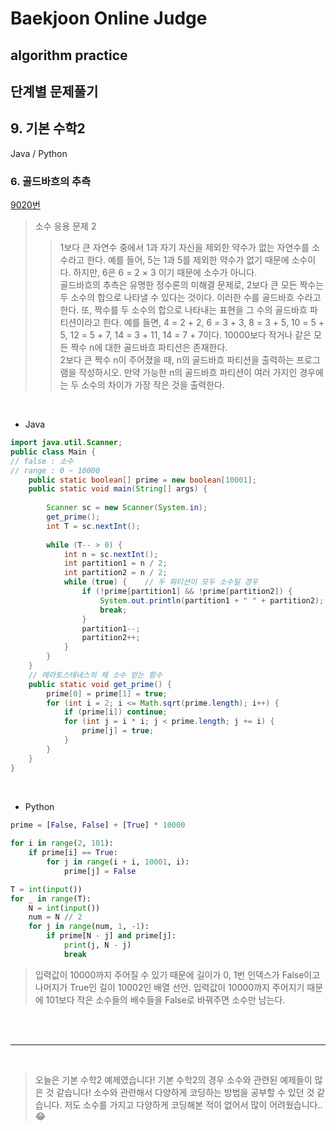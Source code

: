 # Baekjoon Online Judge

## algorithm practice

## 단계별 문제풀기

## 9. 기본 수학2

Java / Python
<br>

### 6. 골드바흐의 추측
[9020번](https://www.acmicpc.net/problem/9020) 

> 소수 응용 문제 2
>> 1보다 큰 자연수 중에서  1과 자기 자신을 제외한 약수가 없는 자연수를 소수라고 한다. 예를 들어, 5는 1과 5를 제외한 약수가 없기 때문에 소수이다. 하지만, 6은 6 = 2 × 3 이기 때문에 소수가 아니다. <br>
골드바흐의 추측은 유명한 정수론의 미해결 문제로, 2보다 큰 모든 짝수는 두 소수의 합으로 나타낼 수 있다는 것이다. 이러한 수를 골드바흐 수라고 한다. 또, 짝수를 두 소수의 합으로 나타내는 표현을 그 수의 골드바흐 파티션이라고 한다. 예를 들면, 4 = 2 + 2, 6 = 3 + 3, 8 = 3 + 5, 10 = 5 + 5, 12 = 5 + 7, 14 = 3 + 11, 14 = 7 + 7이다. 10000보다 작거나 같은 모든 짝수 n에 대한 골드바흐 파티션은 존재한다. <br>
2보다 큰 짝수 n이 주어졌을 때, n의 골드바흐 파티션을 출력하는 프로그램을 작성하시오. 만약 가능한 n의 골드바흐 파티션이 여러 가지인 경우에는 두 소수의 차이가 가장 작은 것을 출력한다.

<br>

- Java

```java
import java.util.Scanner;
public class Main {
// false : 소수
// range : 0 ~ 10000
    public static boolean[] prime = new boolean[10001];
    public static void main(String[] args) {
        
        Scanner sc = new Scanner(System.in);
        get_prime();
        int T = sc.nextInt(); 
        
        while (T-- > 0) {
            int n = sc.nextInt();
            int partition1 = n / 2;
            int partition2 = n / 2;
            while (true) {    // 두 파티션이 모두 소수일 경우
                if (!prime[partition1] && !prime[partition2]) {
                    System.out.println(partition1 + " " + partition2);
                    break;
                }
                partition1--;
                partition2++;
            }
        }
    }
    // 에라토스테네스의 체 소수 얻는 함수
    public static void get_prime() {
        prime[0] = prime[1] = true;
        for (int i = 2; i <= Math.sqrt(prime.length); i++) {
            if (prime[i]) continue;
            for (int j = i * i; j < prime.length; j += i) {
                prime[j] = true;
            }
        }
    }
}
``` 

<br>

- Python

```python
prime = [False, False] + [True] * 10000
    
for i in range(2, 101):
    if prime[i] == True:
        for j in range(i + i, 10001, i):
            prime[j] = False

T = int(input())
for _ in range(T):
    N = int(input())
    num = N // 2
    for j in range(num, 1, -1):
        if prime[N - j] and prime[j]:
            print(j, N - j)
            break
```
> 입력값이 10000까지 주어질 수 있기 때문에 길이가 0, 1번 인덱스가 False이고 나머지가 True인 길이 10002인 배열 선언.
입력값이 10000까지 주어지기 때문에 101보다 작은 소수들의 배수들을 False로 바꿔주면 소수만 남는다.

<br><br>

---

<br>


> 오늘은 기본 수학2 예제였습니다!
기본 수학2의 경우 소수와 관련된 예제들이 많은 것 같습니다! 소수와 관련해서 다양하게 코딩하는 방법을 공부할 수 있던 것 같습니다. 저도 소수를 가지고 다양하게 코딩해본 적이 없어서 많이 어려웠습니다..😂
